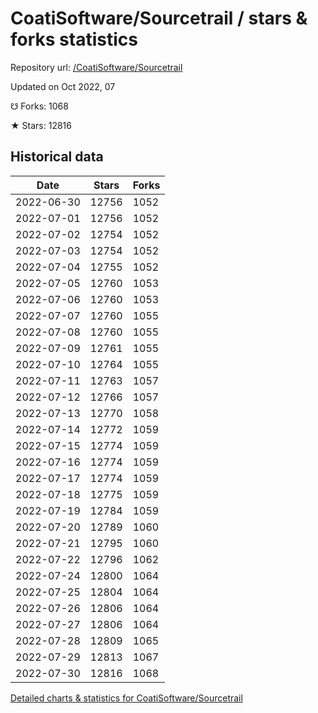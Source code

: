 # CoatiSoftware/Sourcetrail / stars & forks statistics

Repository url: [/CoatiSoftware/Sourcetrail](https://github.com/CoatiSoftware/Sourcetrail)

Updated on Oct 2022, 07

☋ Forks: 1068

★ Stars: 12816

## Historical data
| Date | Stars | Forks |
|------|-------|-------|
| 2022-06-30 | 12756 | 1052 | 
| 2022-07-01 | 12756 | 1052 | 
| 2022-07-02 | 12754 | 1052 | 
| 2022-07-03 | 12754 | 1052 | 
| 2022-07-04 | 12755 | 1052 | 
| 2022-07-05 | 12760 | 1053 | 
| 2022-07-06 | 12760 | 1053 | 
| 2022-07-07 | 12760 | 1055 | 
| 2022-07-08 | 12760 | 1055 | 
| 2022-07-09 | 12761 | 1055 | 
| 2022-07-10 | 12764 | 1055 | 
| 2022-07-11 | 12763 | 1057 | 
| 2022-07-12 | 12766 | 1057 | 
| 2022-07-13 | 12770 | 1058 | 
| 2022-07-14 | 12772 | 1059 | 
| 2022-07-15 | 12774 | 1059 | 
| 2022-07-16 | 12774 | 1059 | 
| 2022-07-17 | 12774 | 1059 | 
| 2022-07-18 | 12775 | 1059 | 
| 2022-07-19 | 12784 | 1059 | 
| 2022-07-20 | 12789 | 1060 | 
| 2022-07-21 | 12795 | 1060 | 
| 2022-07-22 | 12796 | 1062 | 
| 2022-07-24 | 12800 | 1064 | 
| 2022-07-25 | 12804 | 1064 | 
| 2022-07-26 | 12806 | 1064 | 
| 2022-07-27 | 12806 | 1064 | 
| 2022-07-28 | 12809 | 1065 | 
| 2022-07-29 | 12813 | 1067 | 
| 2022-07-30 | 12816 | 1068 | 


[Detailed charts & statistics for CoatiSoftware/Sourcetrail](https://reviewgithub.com/rep/CoatiSoftware/Sourcetrail)
